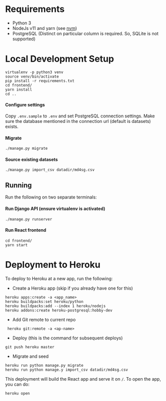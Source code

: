 # Requirements

- Python 3
- NodeJs v11 and yarn (see [nvm](https://github.com/creationix/nvm))
- PostgreSQL (Distinct on particular column is required. So, SQLite is not supported)

# Local Development Setup

```
virtualenv -p python3 venv
source venv/bin/activate
pip install -r requirements.txt
cd frontend/
yarn install
cd ..
```

#### Configure settings
Copy `.env.sample` to `.env` and set PostgreSQL connection settings. Make sure the
database mentioned in the connection url (default is datasets) exists.

#### Migrate

```
./manage.py migrate
```

#### Source existing datasets

```
./manage.py import_csv datadir/md4sg.csv
```

## Running

Run the following on two separate terminals:

#### Run Django API (ensure virtualenv is activated)

```
./manage.py runserver
```

#### Run React frontend

```
cd frontend/
yarn start
```

# Deployment to Heroku
To deploy to Heroku at a new app, run the following:

- Create a Heroku app (skip if you already have one for this)
```
heroku apps:create -a <app_name>
heroku buildpacks:set heroku/python
heroku buildpacks:add --index 1 heroku/nodejs
heroku addons:create heroku-postgresql:hobby-dev
```

- Add Git remote to current repo
```
 heroku git:remote -a <ap-name>
```

- Deploy (this is the command for subsequent deploys)
```
git push heroku master
```

- Migrate and seed
```
heroku run python manage.py migrate
heroku run python manage.y import_csv datadir/md4sg.csv
```

This deployment will build the React app and serve it on `/`. To open the app, you can do:
```
heroku open
```


















